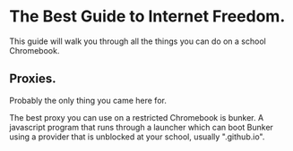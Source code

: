 # The Best Guide to Internet Freedom.
This guide will walk you through all the things you can do on a school Chromebook.

## Proxies.
Probably the only thing you came here for.

The best proxy you can use on a restricted Chromebook is bunker. A javascript program that runs through a launcher which can boot Bunker using a provider that is unblocked at your school, usually ".github.io".

